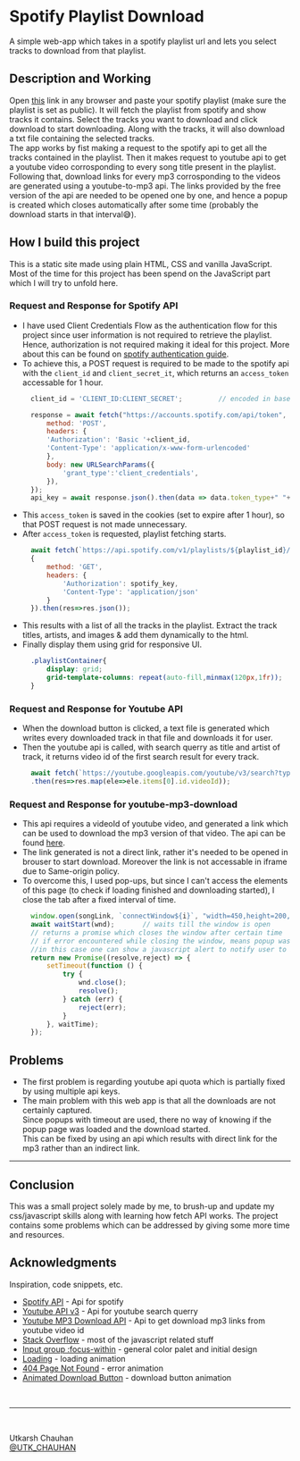 # Spotify Playlist Download

A simple web-app which takes in a spotify playlist url and lets you select tracks to download from that playlist.

## Description and Working

Open [this](https://im-utkarsh.github.io/spotify-playlist-download/) link in any browser and paste your spotify playlist (make sure the playlist is set as public). It will fetch the playlist from spotify and show tracks it contains. Select the tracks you want to download and click download to start downloading. Along with the tracks, it will also download a txt file containing the selected tracks.<br>
The app works by fist making a request to the spotify api to get all the tracks contained in the playlist. Then it makes request to youtube api to get a youtube video corrosponding to every song title present in the playlist. Following that, download links for every mp3 corrosponding to the videos are generated using a  youtube-to-mp3 api. The links provided by the free version of the api are needed to be opened one by one, and hence a popup is created which closes automatically after some time (probably the download starts in that interval😅).

## How I build this project

This is a static site made using plain HTML, CSS and vanilla JavaScript. Most of the time for this project has been spend on the JavaScript part which I will try to unfold here.

### Request and Response for Spotify API

* I have used Client Credentials Flow as the authentication flow for this project since user information is not required to retrieve the playlist. Hence, authorization is not required making it ideal for this project.
  More about this can be found on [spotify authentication guide](https://developer.spotify.com/documentation/general/guides/authorization/).
* To achieve this, a POST request is required to be made to the spotify api with the `client_id` and `client_secret_it`, which returns an `access_token` accessable for 1 hour.
  ```javascript
    client_id = 'CLIENT_ID:CLIENT_SECRET';         // encoded in base64

    response = await fetch("https://accounts.spotify.com/api/token", {
        method: 'POST',
        headers: {
        'Authorization': 'Basic '+client_id,
        'Content-Type': 'application/x-www-form-urlencoded'
        },
        body: new URLSearchParams({
            'grant_type':'client_credentials',
        }),
    });
    api_key = await response.json().then(data => data.token_type+" "+data.access_token);
  ```
* This `access_token` is saved in the cookies (set to expire after 1 hour), so that POST request is not made unnecessary.
* After `access_token` is requested, playlist fetching starts.
  ```javascript
    await fetch(`https://api.spotify.com/v1/playlists/${playlist_id}/tracks`,
    {
        method: 'GET',
        headers: {
            'Authorization': spotify_key,
            'Content-Type': 'application/json'
        }
    }).then(res=>res.json());
  ```
* This results with a list of all the tracks in the playlist. Extract the track titles, artists, and images & add them dynamically to the html.
* Finally display them using grid for responsive UI.
  ```css
    .playlistContainer{
        display: grid;
        grid-template-columns: repeat(auto-fill,minmax(120px,1fr));
    }
  ```

### Request and Response for Youtube API

* When the download button is clicked, a text file is generated which writes every downloaded track in that file and downloads it for user.
* Then the youtube api is called, with search querry as title and artist of track, it returns video id of the first search result for every track.
  ```javascript
    await fetch(`https://youtube.googleapis.com/youtube/v3/search?type=video&part=snippet&q=${song.title}&maxResults=1&key=${apikey}`)
    .then(res=>res.map(ele=>ele.items[0].id.videoId));
  ```

### Request and Response for youtube-mp3-download

* This api requires a videoId of youtube video, and generated a link which can be used to download the mp3 version of that video. The api can be found [here](https://rapidapi.com/ytjar/api/youtube-mp3-download1/discussions/29759).
* The link generated is not a direct link, rather it's needed to be opened in brouser  to start download. Moreover the link is not accessable in iframe due to Same-origin policy.
* To overcome this, I used pop-ups, but since I can't access the elements of this page (to check if loading finished and downloading started), I close the tab after a fixed interval of time.
  ```javascript
    window.open(songLink, `connectWindow${i}`, "width=450,height=200,scrollbars=yes");           // opens link in new popup
    await waitStart(wnd);       // waits till the window is open
    // returns a promise which closes the window after certain time
    // if error encountered while closing the window, means popup was already blocked by brouser(default behaviour)
    //in this case one can show a javascript alert to notify user to allow popups
    return new Promise((resolve,reject) => {
        setTimeout(function () {
            try {
                wnd.close();
                resolve();
            } catch (err) {
                reject(err);
            }
        }, waitTime);
    });
  ```

## Problems

* The first problem is regarding youtube api quota which is partially fixed by using multiple api keys.
* The main problem with this web app is that all the downloads are not certainly captured.<br>
  Since popups with timeout are used, there no way of knowing if the popup page was loaded and the download started.<br>
  This can be fixed by using an api which results with direct link for the mp3 rather than an indirect link.

---
## Conclusion

This was a small project solely made by me, to brush-up and update my css/javascript skills along with learning how fetch API works. The project contains some problems which can be addressed by giving some more time and resources.

## Acknowledgments

Inspiration, code snippets, etc.
* [Spotify API](https://developer.spotify.com/) - Api for spotify
* [Youtube API v3](https://developers.google.com/youtube/v3) - Api for youtube search querry
* [Youtube MP3 Download API](https://rapidapi.com/ytjar/api/youtube-mp3-download1) - Api to get download mp3 links from youtube video id
* [Stack Overflow](https://stackoverflow.com/) - most of the javascript related stuff
* [Input group :focus-within](https://codepen.io/aaroniker/pen/dybMVMB) - general color palet and initial design
* [Loading](https://codepen.io/kathykato/pen/YzKGrqd) - loading animation
* [404 Page Not Found](https://codepen.io/joaosousa/pen/ZEEKWmv) - error animation
* [Animated Download Button](https://codepen.io/ChucKN0risK/pen/GqMeZz) - download button animation

<br>

---

<br>

Utkarsh Chauhan  
[@UTK_CHAUHAN](https://twitter.com/UTK_CHAUHAN)